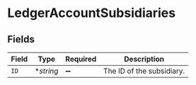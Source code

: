 # LedgerAccountSubsidiaries


## Fields

| Field                     | Type                      | Required                  | Description               |
| ------------------------- | ------------------------- | ------------------------- | ------------------------- |
| `ID`                      | **string*                 | :heavy_minus_sign:        | The ID of the subsidiary. |